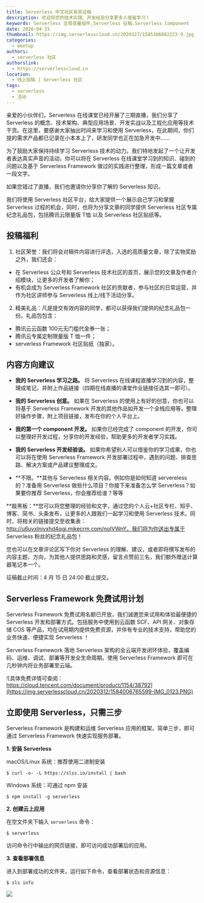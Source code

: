 ```yaml
---
title: Serverless 中文社区有奖征稿
description: 欢迎将您的技术实践、开发经验分享更多人借鉴学习！
keywords: Serverless 全局变量组件,Serverless 征稿,Serverless Component
date: 2020-04-15
thumbnail: https://img.serverlesscloud.cn/2020327/1585306882223-9.jpg
categories:
  - meetup
authors:
  - serverless 社区
authorslink:
  - https://serverlesscloud.cn
location: 
  - 线上投稿 | Serverless 社区
tags:
  - serverless
  - 活动  
---
```


亲爱的小伙伴们，Serverless 在线课堂已经开展了三期直播，我们分享了 Serverless 的概念、技术架构、典型应用场景、开发实战以及工程化应用等技术干货。在这里，要感谢大家抽出时间来学习和使用 Serverless，在此期间，你们提的需求产品都已记录在小本本上了，研发同学也正在加急开发中……

为了鼓励大家保持持续学习 Serverless 技术的动力。我们特地发起了一个让开发者表达真实声音的活动，你可以将在 Serverless 在线课堂学习到的知识、碰到的问题以及基于 Serverless Framework 做过的实践进行整理，形成一篇文章或者一段文字。

如果您错过了直播，我们也邀请你分享你了解的 Serverless 知识。

我们将使用 Serverless 社区平台，给大家提供一个展示自己学习和掌握 Serverless 过程的机会，同时，也将为分享文章的同学提供 Serverless 社区专属纪念礼品包，包括腾讯云限量版 T恤 以及 Serverless 社区贴纸等。

## 投稿福利

1. 社区荣誉：我们将会对稿件内容进行评选，入选的高质量文章，除了实物奖励之外，我们还会：

- 在 Serverless 公众号和 Serverless 技术社区的首页，展示您的文章及作者介绍模块，让更多的开发者了解你；
- 有机会成为 Serverless Framework 社区的贡献者，参与社区的日常运营，并作为社区讲师参与 Serverless 线上/线下活动分享。

2. 精美礼品：凡是提交有效内容的同学，都可以获得我们提供的纪念礼品包一份。礼品包包含：

- 腾讯云云函数 100元无门槛代金券一张；
- 腾讯云专属定制限量版 T 恤一件；
- serverless Framework 社区贴纸（独家）。

## 内容方向建议

- **我的 Serverless 学习之路。** 将 Serverless 在线课程直播学习到的内容，整理成笔记，并附上作品链接（四期在线直播的课堂作业链接任选其一即可）。

- **我的 Serverless 创意。** 如果在 Serverless 的使用上有好的创意，你也可以将基于 Serverless Framework 开发的其他作品如开发一个全栈应用等，整理好操作步骤，附上项目链接，发布在你的个人平台上。

- **我的第一个 component 开发。** 如果你已经完成了 component 的开发，你可以整理好开发过程，分享你的开发经验，帮助更多的开发者学习实践。

- **我的 Serverless 开发经验谈。** 如果你希望别人可以借鉴你的学习成果，你也可以将在使用 Serverless Framework 开发部署过程中，遇到的问题、排查思路、解决方案或产品建议整理成文。

- **不限。**其他与 Serverless 相关内容。例如你是如何知道 servereless 的？准备用 Serverless 做些什么项目？你接下来准备怎么学 Serverless？如果要你推荐 Serverless，你会推荐给谁？等等

**敲黑板：**您可以将您整理的经验和文字，通过您的个人云+社区专栏、知乎、博客、简书、头条发布，让更多的人跟我们一起学习和使用 Serverless 技术。同时，将相关的链接提交至收集表：http://u6uvxlniyxhd4qgj.mikecrm.com/noIVWnY。我们将为你送出专属于 Serverless 粉丝的纪念礼品包！

您也可以在文章评论区写下你对 Serverless 的理解、建议，或者即将撰写发布的内容主题、方向，为其他人提供思路和灵感，留言点赞前三名，我们额外赠送计算器笔记本一个。

征稿截止时间：4 月 15 日 24:00 截止提交。

## Serverless Framework 免费试用计划

Serverless Framework 免费试用名额已开放，我们诚邀您来试用和体验最便捷的 Serverless 开发和部署方式。包括服务中使用到云函数 SCF、API 网关、对象存储 COS 等产品，均在试用期内提供免费资源，并伴有专业的技术支持，帮助您的业务快速、便捷实现 Serverless ！

Serverless Framework 落地 Serverless 架构的全云端开发闭环体验，覆盖编码、运维、调试、部署等开发全生命周期。使用 Serverless Framework 即可在几秒钟内将业务部署至云端。

![具体免费详情可查阅：https://cloud.tencent.com/document/product/1154/38792](https://img.serverlesscloud.cn/2020312/1584006765599-IMG_0123.PNG)

## 立即使用 Serverless，只需三步

Serverless Framework 是构建和运维 Serverless 应用的框架。简单三步，即可通过 Serverless Framework 快速实现服务部署。

**1. 安装 Serverless**

macOS/Linux 系统：推荐使用二进制安装

```
$ curl -o- -L https://slss.io/install | bash
```

Windows 系统：可通过 npm 安装

```
$ npm install -g serverless
```

**2. 创建云上应用**

在空文件夹下输入 `serverless` 命令：

```
$ serverless
```

访问命令行中输出的网页链接，即可访问成功部署后的应用。

**3. 查看部署信息**

进入到部署成功的文件夹，运行如下命令，查看部署状态和资源信息：

```
$ sls info
```

![](https://img.serverlesscloud.cn/2020312/1584006765436-IMG_0123.PNG)

